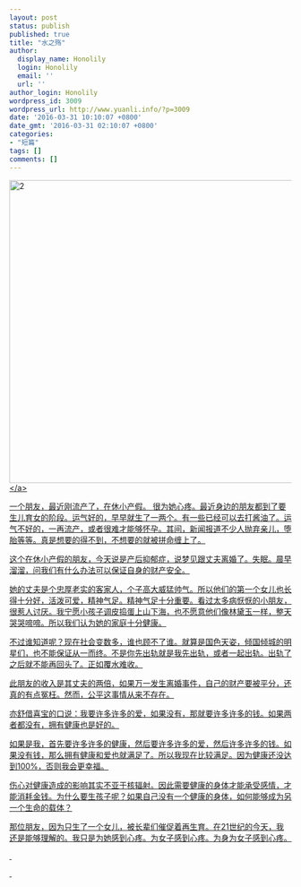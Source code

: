 ```yaml
---
layout: post
status: publish
published: true
title: "水之殇"
author:
  display_name: Honolily
  login: Honolily
  email: ''
  url: ''
author_login: Honolily
wordpress_id: 3009
wordpress_url: http://www.yuanli.info/?p=3009
date: '2016-03-31 10:10:07 +0800'
date_gmt: '2016-03-31 02:10:07 +0800'
categories:
- "短篇"
tags: []
comments: []
---
```

<p><a href="http:&#47;&#47;www.yuanli.info&#47;archives&#47;3009.html&#47;2-3" rel="attachment wp-att-3010"><img class="aligncenter size-large wp-image-3010" src="http:&#47;&#47;www.yuanli.info&#47;wp-content&#47;uploads&#47;2016&#47;03&#47;2-800x541.jpg" alt="2" width="800" height="541" &#47;><&#47;a></p>
<p>一个朋友，最近刚流产了，在休小产假。 很为她心疼。最近身边的朋友都到了要生儿育女的阶段。运气好的，早早就生了一两个。有一些已经可以去打酱油了。运气不好的，一再流产，或者很难才能够怀孕。其间，新闻报道不少人抛弃亲儿，堕胎等等。真是想要的得不到，不想要的就被拼命缠上了。</p>
<p>这个在休小产假的朋友，今天说是产后抑郁症，说梦见跟丈夫离婚了。失眠。晨早溜溜，问我们有什么办法可以保证自身的财产安全。</p>
<p>她的丈夫是个忠厚老实的客家人，个子高大威猛帅气。所以他们的第一个女儿也长得十分好，活泼可爱，精神气足。精神气足十分重要。看过太多病恹恹的小朋友，很惹人讨厌。我宁愿小孩子调皮捣蛋上山下海，也不愿意他们像林黛玉一样，整天哭哭啼啼。所以我们认为她的家庭十分健康。</p>
<p>不过谁知道呢？现在社会变数多，谁也顾不了谁。就算是国色天姿，倾国倾城的明星们，也不能保证从一而终。不是你先出轨就是我先出轨，或者一起出轨。出轨了之后就不能再回头了。正如覆水难收。</p>
<p>此朋友的收入是其丈夫的两倍，如果万一发生离婚事件，自己的财产要被平分，还真的有点冤枉。然而，公平这事情从来不存在。</p>
<p>亦舒借喜宝的口说：我要许多许多的爱，如果没有，那就要许多许多的钱。如果两者都没有，拥有健康也是好的。</p>
<p>如果是我，首先要许多许多的健康，然后要许多许多的爱，然后许多许多的钱。如果没有钱，那么拥有健康和爱也就满足了。所以我现在比较满足。因为健康还没达到100%，否则我会更幸福。</p>
<p>伤心对健康造成的影响其实不亚于核辐射。因此需要健康的身体才能承受感情，才能消耗金钱。为什么要生孩子呢？如果自己没有一个健康的身体，如何能够成为另一个生命的载体？</p>
<p>那位朋友，因为只生了一个女儿，被长辈们催促着再生育。在21世纪的今天，我还是能够理解的。我只是为她感到心疼。为女子感到心疼。为身为女子感到心疼。</p>
<p>&nbsp;</p>
<p>&nbsp;</p>
